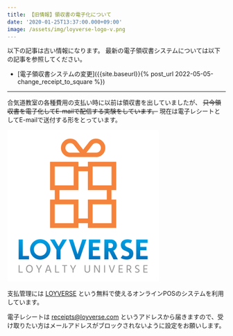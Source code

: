 ```yaml
---
title: 【旧情報】領収書の電子化について
date: '2020-01-25T13:37:00.000+09:00'
image: /assets/img/loyverse-logo-v.png
---
```


以下の記事は古い情報になります。
最新の電子領収書システムについては以下の記事を参照してください。

* [電子領収書システムの変更]({{site.baseurl}}{% post_url 2022-05-05-change_receipt_to_square %})

---

合気道教室の各種費用の支払い時に以前は領収書を出していましたが、
~~只今領収書を電子化してE-mailで配信する実験をしています。~~
現在は電子レシートとしてE-mailで送付する形をとっています。

![center](/assets/img/loyverse-logo-v.png)

支払管理には [LOYVERSE](https://loyverse.com/jp) という無料で使えるオンラインPOSのシステムを利用しています。

電子レシートは receipts@loyverse.com というアドレスから届きますので、受け取りたい方はメールアドレスがブロックされないように設定をお願いします。

